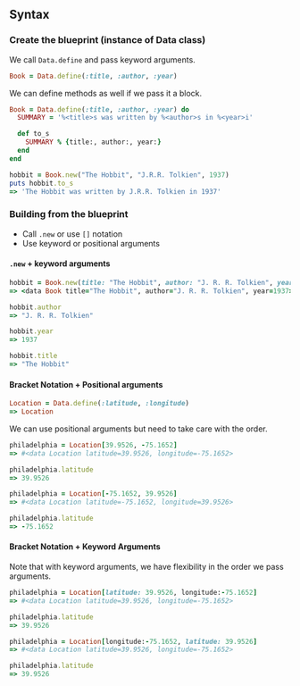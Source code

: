 ## Syntax

### Create the blueprint (instance of Data class)

We call `Data.define` and pass keyword arguments.

```ruby
Book = Data.define(:title, :author, :year)
```

We can define methods as well if we pass it a block.

```ruby
Book = Data.define(:title, :author, :year) do
  SUMMARY = '%<title>s was written by %<author>s in %<year>i'

  def to_s
    SUMMARY % {title:, author:, year:}
  end
end
```

```ruby
hobbit = Book.new("The Hobbit", "J.R.R. Tolkien", 1937)
puts hobbit.to_s
=> 'The Hobbit was written by J.R.R. Tolkien in 1937'
```

### Building from the blueprint

- Call `.new` or use `[]` notation
- Use keyword or positional arguments

#### `.new` + keyword arguments

```ruby
hobbit = Book.new(title: "The Hobbit", author: "J. R. R. Tolkien", year: 1937)
=> <data Book title="The Hobbit", author="J. R. R. Tolkien", year=1937>

hobbit.author
=> "J. R. R. Tolkien"

hobbit.year
=> 1937

hobbit.title
=> "The Hobbit"
```

#### Bracket Notation + Positional arguments

```ruby
Location = Data.define(:latitude, :longitude)
=> Location
```

We can use positional arguments but need to take care with the order.

```ruby
philadelphia = Location[39.9526, -75.1652]
=> #<data Location latitude=39.9526, longitude=-75.1652>

philadelphia.latitude
=> 39.9526

philadelphia = Location[-75.1652, 39.9526]
=> #<data Location latitude=-75.1652, longitude=39.9526>

philadelphia.latitude
=> -75.1652
```

#### Bracket Notation + Keyword Arguments

Note that with keyword arguments, we have flexibility in the order we pass arguments.

```ruby
philadelphia = Location[latitude: 39.9526, longitude:-75.1652]
=> #<data Location latitude=39.9526, longitude=-75.1652>

philadelphia.latitude
=> 39.9526
```

```ruby
philadelphia = Location[longitude:-75.1652, latitude: 39.9526]
=> #<data Location latitude=39.9526, longitude=-75.1652>

philadelphia.latitude
=> 39.9526
```

